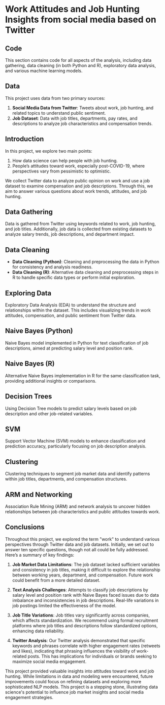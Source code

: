 # Work Attitudes and Job Hunting Insights from social media based on Twitter

## Code

This section contains code for all aspects of the analysis, including data gathering, data cleaning (in both Python and R), exploratory data analysis, and various machine learning models.

## Data

This project uses data from two primary sources:
1. **Social Media Data from Twitter**: Tweets about work, job hunting, and related topics to understand public sentiment.
2. **Job Dataset**: Data with job titles, departments, pay rates, and descriptions to analyze job characteristics and compensation trends.

## Introduction

In this project, we explore two main points:
1. How data science can help people with job hunting.
2. People’s attitudes toward work, especially post-COVID-19, where perspectives vary from pessimistic to optimistic.

We collect Twitter data to analyze public opinion on work and use a job dataset to examine compensation and job descriptions. Through this, we aim to answer various questions about work trends, attitudes, and job hunting.

## Data Gathering

Data is gathered from Twitter using keywords related to work, job hunting, and job titles. Additionally, job data is collected from existing datasets to analyze salary trends, job descriptions, and department impact.

## Data Cleaning

- **Data Cleaning (Python)**: Cleaning and preprocessing the data in Python for consistency and analysis readiness.
- **Data Cleaning (R)**: Alternative data cleaning and preprocessing steps in R to handle specific data types or perform initial exploration.

## Exploring Data

Exploratory Data Analysis (EDA) to understand the structure and relationships within the dataset. This includes visualizing trends in work attitudes, compensation, and public sentiment from Twitter data.

## Naive Bayes (Python)

Naive Bayes model implemented in Python for text classification of job descriptions, aimed at predicting salary level and position rank.

## Naive Bayes (R)

Alternative Naive Bayes implementation in R for the same classification task, providing additional insights or comparisons.

## Decision Trees

Using Decision Tree models to predict salary levels based on job description and other job-related variables.

## SVM

Support Vector Machine (SVM) models to enhance classification and prediction accuracy, particularly focusing on job description analysis.

## Clustering

Clustering techniques to segment job market data and identify patterns within job titles, departments, and compensation structures.

## ARM and Networking

Association Rule Mining (ARM) and network analysis to uncover hidden relationships between job characteristics and public attitudes towards work.

## Conclusions

Throughout this project, we explored the term "work" to understand various perspectives through Twitter data and job datasets. Initially, we set out to answer ten specific questions, though not all could be fully addressed. Here’s a summary of key findings:

1. **Job Market Data Limitations**: The job dataset lacked sufficient variables and consistency in job titles, making it difficult to explore the relationship between working years, department, and compensation. Future work could benefit from a more detailed dataset.

2. **Text Analysis Challenges**: Attempts to classify job descriptions by salary level and position rank with Naive Bayes faced issues due to data imbalance and inconsistencies in job descriptions. Real-life variations in job postings limited the effectiveness of the model.

3. **Job Title Variations**: Job titles vary significantly across companies, which affects standardization. We recommend using formal recruitment platforms where job titles and descriptions follow standardized options, enhancing data reliability.

4. **Twitter Analysis**: Our Twitter analysis demonstrated that specific keywords and phrases correlate with higher engagement rates (retweets and likes), indicating that phrasing influences the visibility of work-related posts. This has implications for individuals or brands seeking to maximize social media engagement.

This project provided valuable insights into attitudes toward work and job hunting. While limitations in data and modeling were encountered, future improvements could focus on refining datasets and exploring more sophisticated NLP models. This project is a stepping stone, illustrating data science's potential to influence job market insights and social media engagement strategies.

